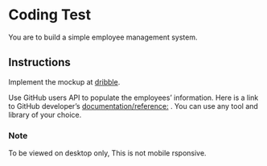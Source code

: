 # Coding Test

You are to build a simple employee management system.

## Instructions

Implement the mockup at [dribble]('https://dribbble.com/shots/6131920-Employee-page/attachments').

Use GitHub users API to populate the employees’ information.
Here is a link to GitHub developer’s [documentation/reference:]('https://developer.github.com/v3/') .
You can use any tool and library of your choice.

### Note

To be viewed on desktop only, This is not mobile rsponsive.
